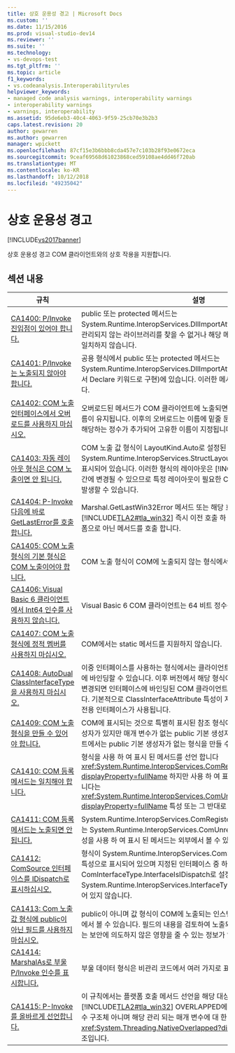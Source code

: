 ```yaml
---
title: 상호 운용성 경고 | Microsoft Docs
ms.custom: ''
ms.date: 11/15/2016
ms.prod: visual-studio-dev14
ms.reviewer: ''
ms.suite: ''
ms.technology:
- vs-devops-test
ms.tgt_pltfrm: ''
ms.topic: article
f1_keywords:
- vs.codeanalysis.Interoperabilityrules
helpviewer_keywords:
- managed code analysis warnings, interoperability warnings
- interoperability warnings
- warnings, interoperability
ms.assetid: 95de6eb3-40c4-4063-9f59-25cb70e3b2b3
caps.latest.revision: 20
author: gewarren
ms.author: gewarren
manager: wpickett
ms.openlocfilehash: 87cf15e3b6bbb8cda457e7c103b28f93e0672eca
ms.sourcegitcommit: 9ceaf69568d61023868ced59108ae4dd46f720ab
ms.translationtype: MT
ms.contentlocale: ko-KR
ms.lasthandoff: 10/12/2018
ms.locfileid: "49235042"
---
```

# <a name="interoperability-warnings"></a>상호 운용성 경고
[!INCLUDE[vs2017banner](../includes/vs2017banner.md)]

상호 운용성 경고 COM 클라이언트와의 상호 작용을 지원합니다.  
  
## <a name="in-this-section"></a>섹션 내용  
  
|규칙|설명|  
|----------|-----------------|  
|[CA1400: P/Invoke 진입점이 있어야 합니다.](../code-quality/ca1400-p-invoke-entry-points-should-exist.md)|public 또는 protected 메서드는 System.Runtime.InteropServices.DllImportAttribute 특성으로 표시됩니다. 관리되지 않는 라이브러리를 찾을 수 없거나 해당 메서드와 라이브러리의 함수가 일치하지 않습니다.|  
|[CA1401: P/Invoke는 노출되지 않아야 합니다.](../code-quality/ca1401-p-invokes-should-not-be-visible.md)|공용 형식에서 public 또는 protected 메서드는 System.Runtime.InteropServices.DllImportAttribute 특성 (Visual Basic에서 Declare 키워드로 구현)에 있습니다. 이러한 메서드는 노출되지 않아야 합니다.|  
|[CA1402: COM 노출 인터페이스에서 오버로드를 사용하지 마십시오.](../code-quality/ca1402-avoid-overloads-in-com-visible-interfaces.md)|오버로드된 메서드가 COM 클라이언트에 노출되면 첫 번째 메서드 오버로드만 이름이 유지됩니다. 이후의 오버로드는 이름에 밑줄 문자(_)와 오버로드 선언 순서에 해당하는 정수가 추가되어 고유한 이름이 지정됩니다.|  
|[CA1403: 자동 레이아웃 형식은 COM 노출이면 안 됩니다.](../code-quality/ca1403-auto-layout-types-should-not-be-com-visible.md)|COM 노출 값 형식이 LayoutKind.Auto로 설정된 System.Runtime.InteropServices.StructLayoutAttribute 특성을 사용하여 표시되어 있습니다. 이러한 형식의 레이아웃은 [!INCLUDE[dnprdnshort](../includes/dnprdnshort-md.md)] 버전 간에 변경될 수 있으므로 특정 레이아웃이 필요한 COM 클라이언트에서는 문제가 발생할 수 있습니다.|  
|[CA1404: P-Invoke 다음에 바로 GetLastError를 호출합니다.](../code-quality/ca1404-call-getlasterror-immediately-after-p-invoke.md)|Marshal.GetLastWin32Error 메서드 또는 해당 호출 [!INCLUDE[TLA2#tla_win32](../includes/tla2sharptla-win32-md.md)] 즉시 이전 호출 하 고 GetLastError 함수를 플랫폼으로 아닌 메서드를 호출 합니다.|  
|[CA1405: COM 노출 형식의 기본 형식은 COM 노출이어야 합니다.](../code-quality/ca1405-com-visible-type-base-types-should-be-com-visible.md)|COM 노출 형식이 COM에 노출되지 않는 형식에서 파생됩니다.|  
|[CA1406: Visual Basic 6 클라이언트에서 Int64 인수를 사용하지 않습니다.](../code-quality/ca1406-avoid-int64-arguments-for-visual-basic-6-clients.md)|Visual Basic 6 COM 클라이언트는 64 비트 정수를 액세스할 수 없습니다.|  
|[CA1407: COM 노출 형식에 정적 멤버를 사용하지 마십시오.](../code-quality/ca1407-avoid-static-members-in-com-visible-types.md)|COM에서는 static 메서드를 지원하지 않습니다.|  
|[CA1408: AutoDual ClassInterfaceType을 사용하지 마십시오.](../code-quality/ca1408-do-not-use-autodual-classinterfacetype.md)|이중 인터페이스를 사용하는 형식에서는 클라이언트가 특정 인터페이스 레이아웃에 바인딩할 수 있습니다. 이후 버전에서 해당 형식이나 기본 형식의 레이아웃이 변경되면 인터페이스에 바인딩된 COM 클라이언트의 바인딩이 해제될 수 있습니다. 기본적으로 ClassInterfaceAttribute 특성이 지정되어 있지 않으면 디스패치 전용 인터페이스가 사용됩니다.|  
|[CA1409: COM 노출 형식을 만들 수 있어야 합니다.](../code-quality/ca1409-com-visible-types-should-be-creatable.md)|COM에 표시되는 것으로 특별히 표시된 참조 형식에 매개 변수가 있는 public 생성자가 있지만 매개 변수가 없는 public 기본 생성자가 없습니다. COM 클라이언트에서는 public 기본 생성자가 없는 형식을 만들 수 없습니다.|  
|[CA1410: COM 등록 메서드는 일치해야 합니다.](../code-quality/ca1410-com-registration-methods-should-be-matched.md)|형식을 사용 하 여 표시 된 메서드를 선언 합니다 <xref:System.Runtime.InteropServices.ComRegisterFunctionAttribute?displayProperty=fullName> 하지만 사용 하 여 표시 된 메서드를 선언 하지 않습니다는 <xref:System.Runtime.InteropServices.ComUnregisterFunctionAttribute?displayProperty=fullName> 특성 또는 그 반대로 합니다.|  
|[CA1411: COM 등록 메서드는 노출되면 안 됩니다.](../code-quality/ca1411-com-registration-methods-should-not-be-visible.md)|System.Runtime.InteropServices.ComRegisterFunctionAttribute 특성 또는 System.Runtime.InteropServices.ComUnregisterFunctionAttribute 특성을 사용 하 여 표시 된 메서드는 외부에서 볼 수 있습니다.|  
|[CA1412: ComSource 인터페이스를 IDispatch로 표시하십시오.](../code-quality/ca1412-mark-comsource-interfaces-as-idispatch.md)|형식이 System.Runtime.InteropServices.ComSourceInterfacesAttribute 특성으로 표시되어 있으며 지정된 인터페이스 중 하나 이상이 ComInterfaceType.InterfaceIsIDispatch로 설정된 System.Runtime.InteropServices.InterfaceTypeAttribute 특성으로 표시되어 있지 않습니다.|  
|[CA1413: Com 노출 값 형식에 public이 아닌 필드를 사용하지 마십시오.](../code-quality/ca1413-avoid-non-public-fields-in-com-visible-value-types.md)|public이 아니며 값 형식이 COM에 노출되는 인스턴스 필드는 COM 클라이언트에서 볼 수 있습니다. 필드의 내용을 검토하여 노출되지 않아야 하거나 디자인 또는 보안에 의도하지 않은 영향을 줄 수 있는 정보가 있는지 확인합니다.|  
|[CA1414: MarshalAs로 부울 P/Invoke 인수를 표시합니다.](../code-quality/ca1414-mark-boolean-p-invoke-arguments-with-marshalas.md)|부울 데이터 형식은 비관리 코드에서 여러 가지로 표현됩니다.|  
|[CA1415: P-Invoke를 올바르게 선언합니다.](../code-quality/ca1415-declare-p-invokes-correctly.md)|이 규칙에서는 플랫폼 호출 메서드 선언을 해당 대상에 대 한 [!INCLUDE[TLA2#tla_win32](../includes/tla2sharptla-win32-md.md)] OVERLAPPED에 대 한 포인터는 함수 매개 변수 구조체 아니며 해당 관리 되는 매개 변수에 대 한 포인터를 <xref:System.Threading.NativeOverlapped?displayProperty=fullName> 구조입니다.|



